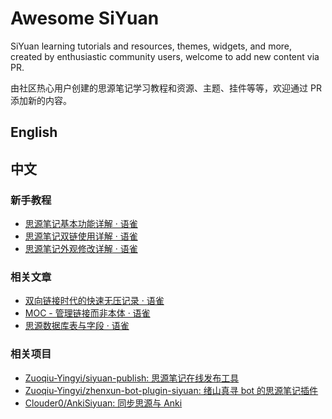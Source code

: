 # Awesome SiYuan

SiYuan learning tutorials and resources, themes, widgets, and more, created by enthusiastic community users, welcome to add new content via PR.

由社区热心用户创建的思源笔记学习教程和资源、主题、挂件等等，欢迎通过 PR 添加新的内容。

## English


## 中文

### 新手教程

* [思源笔记基本功能详解 · 语雀](https://www.yuque.com/u25584857/ryp75p/cd49lz)
* [思源笔记双链使用详解 · 语雀](https://www.yuque.com/u25584857/ryp75p/tcv57u)
* [思源笔记外观修改详解 · 语雀](https://www.yuque.com/u25584857/ryp75p/sgf58w)

### 相关文章

* [双向链接时代的快速无压记录 · 语雀](https://www.yuque.com/deerain/gannbs/ffqk2e)
* [MOC - 管理链接而非本体 · 语雀](https://www.yuque.com/deerain/gannbs/hb0gsd)
* [思源数据库表与字段 · 语雀](https://www.yuque.com/siyuannote/docs/go7uom#04ea747f)

### 相关项目

* [Zuoqiu-Yingyi/siyuan-publish: 思源笔记在线发布工具](https://github.com/Zuoqiu-Yingyi/siyuan-publish)
* [Zuoqiu-Yingyi/zhenxun-bot-plugin-siyuan: 绪山真寻 bot 的思源笔记插件](https://github.com/Zuoqiu-Yingyi/zhenxun-bot-plugin-siyuan)
* [Clouder0/AnkiSiyuan: 同步思源与 Anki](https://github.com/Clouder0/AnkiSiyuan)
